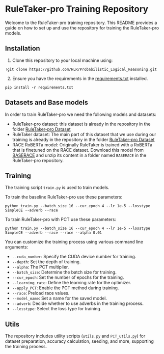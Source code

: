 
# RuleTaker-pro Training Repository

Welcome to the RuleTaker-pro training repository. This README provides a guide on how to set up and use the repository for training the RuleTaker-pro models.

## Installation

1. Clone this repository to your local machine using:
   
```
!git clone https://github.com/HLR/Probabilistic_Logical_Reasoning.git
```

2. Ensure you have the requirements in the [requirements.txt](https://github.com/HLR/Probabilistic_Logical_Reasoning/blob/main/requirements.txt) installed.
   
```
pip install -r requirements.txt
```

## Datasets and Base models

In order to train RuleTaker-pro we need the following models and datasets:
- RuleTaker-pro dataset: this dataset is already in the repository in the folder [RuleTaker-pro Dataset](https://github.com/HLR/Probabilistic_Logical_Reasoning/tree/main/RuleTaker-pro/Dataset)
- RuleTaker dataset: The main part of this dataset that we use during our training is already in the repository in the folder [RuleTaker-pro Dataset](https://github.com/HLR/Probabilistic_Logical_Reasoning/tree/main/RuleTaker-pro/RuleTaker)
- RACE RoBERTa model: Originally RuleTaker is trained with a RoBERTa that is finetuned on the RACE dataset. Download this model from [BASERACE](https://drive.google.com/file/d/1tm3eJSMhebsyaj4eIS_Nmga11XZNOiGs/view?usp=sharing) and unzip its content in a folder named `BASERACE` in the RuleTaker-pro repository. 

## Training

The training script `train.py` is used to train models. 

To train the baseline RuleTaker-pro use these parameters:
```
python train.py --batch_size 16 --cur_epoch 4 --lr 1e-5 --losstype SimpleCE --adverb --race
```
To train RuleTaker-pro with PCT use these parameters:
```
python train.py --batch_size 16 --cur_epoch 4 --lr 1e-5 --losstype SimpleCE --adverb --race --race --alpha 0.01
```

You can customize the training process using various command line arguments:

- `--cuda_number`: Specify the CUDA device number for training.
- `--depth`: Set the depth of training.
- `--alpha`: The PCT multiplier.
- `--batch_size`: Determine the batch size for training.
- `--cur_epoch`: Set the number of epochs for the training.
- `--learning_rate`: Define the learning rate for the optimizer.
- `--apply_PCT`: Enable the PCT method during training.
- `--race`: Preload race values.
- `--model_name`: Set a name for the saved model.
- `--adverb`: Decide whether to use adverbs in the training process.
- `--losstype`: Select the loss type for training.


## Utils

The repository includes utility scripts (`utils.py` and `PCT_utils.py`) for dataset preparation, accuracy calculation, seeding, and more, supporting the training process.
